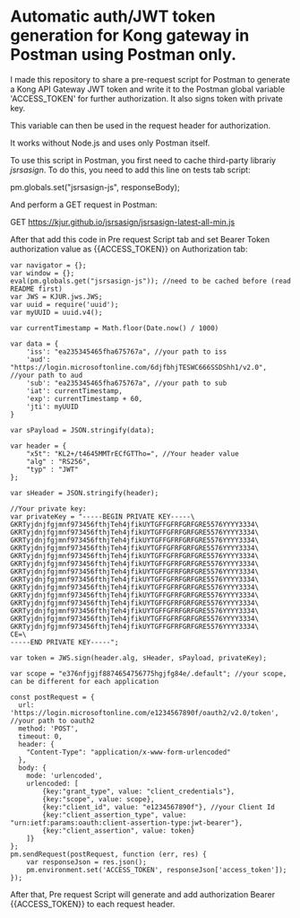 # Automatic auth/JWT token generation for Kong gateway in Postman using Postman only.

I made this repository to share a pre-request script for Postman to generate a Kong API Gateway JWT token and write it to the Postman global variable 'ACCESS_TOKEN' for further authorization.
It also signs token with private key.

This variable can then be used in the request header for authorization.

It works without Node.js and uses only Postman itself.

To use this script in Postman, you first need to cache third-party librariy *jsrsasign*.
To do this, you need to add this line on tests tab script:

pm.globals.set("jsrsasign-js", responseBody);

And perform a GET request in Postman:

GET https://kjur.github.io/jsrsasign/jsrsasign-latest-all-min.js

After that add this code in Pre request Script tab and set Bearer Token authorization value as {{ACCESS_TOKEN}} on Authorization tab:

```
var navigator = {};
var window = {};
eval(pm.globals.get("jsrsasign-js")); //need to be cached before (read README first)
var JWS = KJUR.jws.JWS;
var uuid = require('uuid');
var myUUID = uuid.v4();

var currentTimestamp = Math.floor(Date.now() / 1000)

var data = {
	'iss': "ea235345465fha675767a", //your path to iss
	'aud': "https://login.microsoftonline.com/6djfbhjTESWC666SSDShh1/v2.0", //your path to aud
    'sub': "ea235345465fha675767a", //your path to sub
	'iat': currentTimestamp,
	'exp': currentTimestamp + 60,
	'jti': myUUID
}

var sPayload = JSON.stringify(data);

var header = {
	"x5t": "KL2+/t4645MMTrECfGTTho=", //Your header value
    "alg" : "RS256",
    "typ" : "JWT"
};

var sHeader = JSON.stringify(header);

//Your private key:
var privateKey = "-----BEGIN PRIVATE KEY-----\
GKRTyjdnjfgjmnf973456fthjTeh4jfikUYTGFFGFRFGRFGRE5576YYYY3334\
GKRTyjdnjfgjmnf973456fthjTeh4jfikUYTGFFGFRFGRFGRE5576YYYY3334\
GKRTyjdnjfgjmnf973456fthjTeh4jfikUYTGFFGFRFGRFGRE5576YYYY3334\
GKRTyjdnjfgjmnf973456fthjTeh4jfikUYTGFFGFRFGRFGRE5576YYYY3334\
GKRTyjdnjfgjmnf973456fthjTeh4jfikUYTGFFGFRFGRFGRE5576YYYY3334\
GKRTyjdnjfgjmnf973456fthjTeh4jfikUYTGFFGFRFGRFGRE5576YYYY3334\
GKRTyjdnjfgjmnf973456fthjTeh4jfikUYTGFFGFRFGRFGRE5576YYYY3334\
GKRTyjdnjfgjmnf973456fthjTeh4jfikUYTGFFGFRFGRFGRE5576YYYY3334\
GKRTyjdnjfgjmnf973456fthjTeh4jfikUYTGFFGFRFGRFGRE5576YYYY3334\
GKRTyjdnjfgjmnf973456fthjTeh4jfikUYTGFFGFRFGRFGRE5576YYYY3334\
GKRTyjdnjfgjmnf973456fthjTeh4jfikUYTGFFGFRFGRFGRE5576YYYY3334\
GKRTyjdnjfgjmnf973456fthjTeh4jfikUYTGFFGFRFGRFGRE5576YYYY3334\
GKRTyjdnjfgjmnf973456fthjTeh4jfikUYTGFFGFRFGRFGRE5576YYYY3334\
GKRTyjdnjfgjmnf973456fthjTeh4jfikUYTGFFGFRFGRFGRE5576YYYY3334\
CE=\
-----END PRIVATE KEY-----";

var token = JWS.sign(header.alg, sHeader, sPayload, privateKey);

var scope = "e376nfjgjf8874654756775hgjfg84e/.default"; //your scope, can be different for each application

const postRequest = {
  url: 'https://login.microsoftonline.com/e1234567890f/oauth2/v2.0/token', //your path to oauth2
  method: 'POST',
  timeout: 0,
  header: {
    "Content-Type": "application/x-www-form-urlencoded"
  },
  body: {
    mode: 'urlencoded',
    urlencoded: [
        {key:"grant_type", value: "client_credentials"},
        {key:"scope", value: scope},
        {key:"client_id", value: "e1234567890f"}, //your Client Id
        {key:"client_assertion_type", value: "urn:ietf:params:oauth:client-assertion-type:jwt-bearer"},
        {key:"client_assertion", value: token}
    ]}
};
pm.sendRequest(postRequest, function (err, res) {
    var responseJson = res.json();
    pm.environment.set('ACCESS_TOKEN', responseJson['access_token']);
});
```

After that, Pre request Script will generate and add authorization Bearer {{ACCESS_TOKEN}} to each request header.
